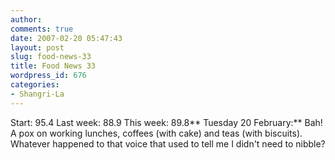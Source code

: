```yaml
---
author:
comments: true
date: 2007-02-20 05:47:43
layout: post
slug: food-news-33
title: Food News 33
wordpress_id: 676
categories:
- Shangri-La
---
```


Start: 95.4 Last week: 88.9 This week: 89.8**
Tuesday 20 February:** Bah! A pox on working lunches, coffees (with cake) and teas (with biscuits). Whatever happened to that voice that used to tell me I didn't need to nibble?

